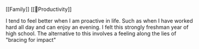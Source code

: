 [[Family]] [[🌳Productivity]]

I tend to feel better when I am proactive in life. Such as when I have worked hard all day and can enjoy an evening. I felt this strongly freshman year of high school. The alternative to this involves a feeling along the lies of "bracing for impact" 